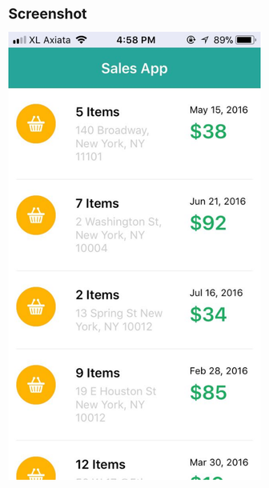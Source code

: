 # Screenshot
<p align="center">
  <img src="https://github.com/ericwidhiantara/ListVIEW/blob/master/screenshot/1.jpeg "/>
</p>
